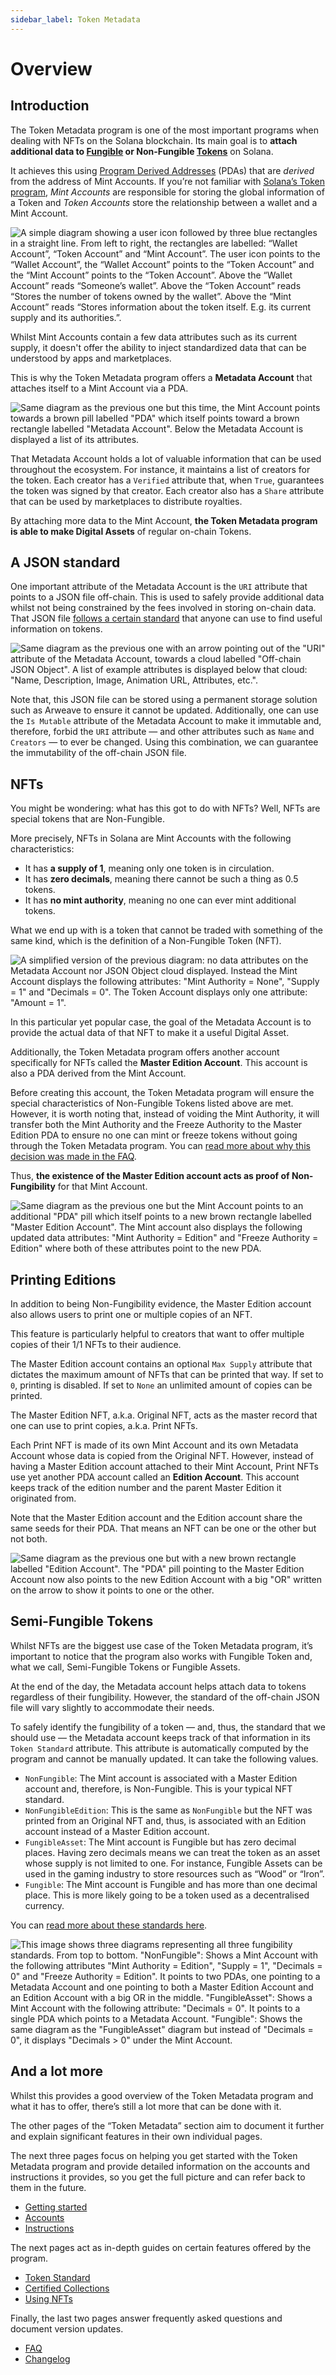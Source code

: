 ```yaml
---
sidebar_label: Token Metadata
---
```


# Overview

## Introduction

The Token Metadata program is one of the most important programs when dealing with NFTs on the Solana blockchain. Its main goal is to **attach additional data to [Fungible](https://en.wikipedia.org/wiki/Fungibility) or Non-Fungible [Tokens](https://spl.solana.com/token)** on Solana.

It achieves this using [Program Derived Addresses](../#program-derived-addresses-pda) (PDAs) that are _derived_ from the address of Mint Accounts. If you’re not familiar with [Solana’s Token program](https://spl.solana.com/token), _Mint Accounts_ are responsible for storing the global information of a Token and _Token Accounts_ store the relationship between a wallet and a Mint Account.

![A simple diagram showing a user icon followed by three blue rectangles in a straight line. From left to right, the rectangles are labelled: “Wallet Account”, “Token Account” and “Mint Account”. The user icon points to the “Wallet Account”, the “Wallet Account” points to the “Token Account” and the “Mint Account” points to the “Token Account”. Above the “Wallet Account” reads “Someone’s wallet”. Above the “Token Account” reads “Stores the number of tokens owned by the wallet”. Above the “Mint Account” reads “Stores information about the token itself. E.g. its current supply and its authorities.”.](/assets/programs/token-metadata/Token-Metadata-Overview-1.png#radius)

Whilst Mint Accounts contain a few data attributes such as its current supply, it doesn't offer the ability to inject standardized data that can be understood by apps and marketplaces.

This is why the Token Metadata program offers a **Metadata Account** that attaches itself to a Mint Account via a PDA.

![Same diagram as the previous one but this time, the Mint Account points towards a brown pill labelled "PDA" which itself points toward a brown rectangle labelled "Metadata Account". Below the Metadata Account is displayed a list of its attributes.](/assets/programs/token-metadata/Token-Metadata-Overview-2.png#radius)

That Metadata Account holds a lot of valuable information that can be used throughout the ecosystem. For instance, it maintains a list of creators for the token. Each creator has a `Verified` attribute that, when `True`, guarantees the token was signed by that creator. Each creator also has a `Share` attribute that can be used by marketplaces to distribute royalties.

By attaching more data to the Mint Account, **the Token Metadata program is able to make Digital Assets** of regular on-chain Tokens.

## A JSON standard

One important attribute of the Metadata Account is the `URI` attribute that points to a JSON file off-chain. This is used to safely provide additional data whilst not being constrained by the fees involved in storing on-chain data. That JSON file [follows a certain standard](./token-standard) that anyone can use to find useful information on tokens.

![Same diagram as the previous one with an arrow pointing out of the "URI" attribute of the Metadata Account, towards a cloud labelled "Off-chain JSON Object". A list of example attributes is displayed below that cloud: "Name, Description, Image, Animation URL, Attributes, etc.".](/assets/programs/token-metadata/Token-Metadata-Overview-3.png#radius)

Note that, this JSON file can be stored using a permanent storage solution such as Arweave to ensure it cannot be updated. Additionally, one can use the `Is Mutable` attribute of the Metadata Account to make it immutable and, therefore, forbid the `URI` attribute — and other attributes such as `Name` and `Creators` — to ever be changed. Using this combination, we can guarantee the immutability of the off-chain JSON file.

## NFTs

You might be wondering: what has this got to do with NFTs? Well, NFTs are special tokens that are Non-Fungible.

More precisely, NFTs in Solana are Mint Accounts with the following characteristics:

- It has **a supply of 1**, meaning only one token is in circulation.
- It has **zero decimals**, meaning there cannot be such a thing as 0.5 tokens.
- It has **no mint authority**, meaning no one can ever mint additional tokens.

What we end up with is a token that cannot be traded with something of the same kind, which is the definition of a Non-Fungible Token (NFT).

![A simplified version of the previous diagram: no data attributes on the Metadata Account nor JSON Object cloud displayed. Instead the Mint Account displays the following attributes: "Mint Authority = None", "Supply = 1" and "Decimals = 0". The Token Account displays only one attribute: "Amount = 1".](/assets/programs/token-metadata/Token-Metadata-Overview-4.png#radius)

In this particular yet popular case, the goal of the Metadata Account is to provide the actual data of that NFT to make it a useful Digital Asset.

Additionally, the Token Metadata program offers another account specifically for NFTs called the **Master Edition Account**. This account is also a PDA derived from the Mint Account.

Before creating this account, the Token Metadata program will ensure the special characteristics of Non-Fungible Tokens listed above are met. However, it is worth noting that, instead of voiding the Mint Authority, it will transfer both the Mint Authority and the Freeze Authority to the Master Edition PDA to ensure no one can mint or freeze tokens without going through the Token Metadata program. You can [read more about why this decision was made in the FAQ](./faq#why-are-the-mint-and-freeze-authorities-transferred-to-the-edition-pda).

Thus, **the existence of the Master Edition account acts as proof of Non-Fungibility** for that Mint Account.

![Same diagram as the previous one but the Mint Account points to an additional "PDA" pill which itself points to a new brown rectangle labelled "Master Edition Account". The Mint account also displays the following updated data attributes: "Mint Authority = Edition" and "Freeze Authority = Edition" where both of these attributes point to the new PDA.](/assets/programs/token-metadata/Token-Metadata-Overview-5.png#radius)

## Printing Editions

In addition to being Non-Fungibility evidence, the Master Edition account also allows users to print one or multiple copies of an NFT.

This feature is particularly helpful to creators that want to offer multiple copies of their 1/1 NFTs to their audience.

The Master Edition account contains an optional `Max Supply` attribute that dictates the maximum amount of NFTs that can be printed that way. If set to `0`, printing is disabled. If set to `None` an unlimited amount of copies can be printed.

The Master Edition NFT, a.k.a. Original NFT, acts as the master record that one can use to print copies, a.k.a. Print NFTs.

Each Print NFT is made of its own Mint Account and its own Metadata Account whose data is copied from the Original NFT. However, instead of having a Master Edition account attached to their Mint Account, Print NFTs use yet another PDA account called an **Edition Account**. This account keeps track of the edition number and the parent Master Edition it originated from.

Note that the Master Edition account and the Edition account share the same seeds for their PDA. That means an NFT can be one or the other but not both.

![Same diagram as the previous one but with a new brown rectangle labelled "Edition Account". The "PDA" pill pointing to the Master Edition Account now also points to the new Edition Account with a big "OR" written on the arrow to show it points to one or the other.](/assets/programs/token-metadata/Token-Metadata-Overview-6.png#radius)

## Semi-Fungible Tokens

Whilst NFTs are the biggest use case of the Token Metadata program, it’s important to notice that the program also works with Fungible Token and, what we call, Semi-Fungible Tokens or Fungible Assets.

At the end of the day, the Metadata account helps attach data to tokens regardless of their fungibility. However, the standard of the off-chain JSON file will vary slightly to accommodate their needs.

To safely identify the fungibility of a token — and, thus, the standard that we should use — the Metadata account keeps track of that information in its `Token Standard` attribute. This attribute is automatically computed by the program and cannot be manually updated. It can take the following values.

- `NonFungible`: The Mint account is associated with a Master Edition account and, therefore, is Non-Fungible. This is your typical NFT standard.
- `NonFungibleEdition`: This is the same as `NonFungible` but the NFT was printed from an Original NFT and, thus, is associated with an Edition account instead of a Master Edition account.
- `FungibleAsset`: The Mint account is Fungible but has zero decimal places. Having zero decimals means we can treat the token as an asset whose supply is not limited to one. For instance, Fungible Assets can be used in the gaming industry to store resources such as “Wood” or “Iron”.
- `Fungible`: The Mint account is Fungible and has more than one decimal place. This is more likely going to be a token used as a decentralised currency.

You can [read more about these standards here](./token-standard).

![This image shows three diagrams representing all three fungibility standards. From top to bottom. "NonFungible": Shows a Mint Account with the following attributes "Mint Authority = Edition", "Supply = 1", "Decimals = 0" and "Freeze Authority = Edition". It points to two PDAs, one pointing to a Metadata Account and one pointing to both a Master Edition Account and an Edition Account with a big OR in the middle. "FungibleAsset": Shows a Mint Account with the following attribute: "Decimals = 0". It points to a single PDA which points to a Metadata Account. "Fungible": Shows the same diagram as the "FungibleAsset" diagram but instead of "Decimals = 0", it displays "Decimals > 0" under the Mint Account.](/assets/programs/token-metadata/Token-Metadata-Overview-7.png#radius)

## And a lot more

Whilst this provides a good overview of the Token Metadata program and what it has to offer, there’s still a lot more that can be done with it.

The other pages of the “Token Metadata” section aim to document it further and explain significant features in their own individual pages.

The next three pages focus on helping you get started with the Token Metadata program and provide detailed information on the accounts and instructions it provides, so you get the full picture and can refer back to them in the future.

- [Getting started](./getting-started)
- [Accounts](./accounts)
- [Instructions](./instructions)

The next pages act as in-depth guides on certain features offered by the program.

- [Token Standard](./token-standard)
- [Certified Collections](./certified-collections)
- [Using NFTs](./using-nfts)

Finally, the last two pages answer frequently asked questions and document version updates.

- [FAQ](./faq)
- [Changelog](./changelog/)

